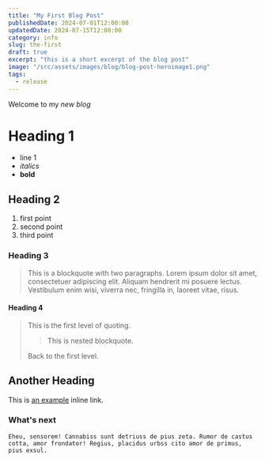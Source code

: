```yaml
---
title: "My First Blog Post"
publishedDate: 2024-07-01T12:00:00
updatedDate: 2024-07-15T12:00:00
category: info
slug: the-first
draft: true
excerpt: "this is a short excerpt of the blog post"
image: "/src/assets/images/blog/blog-post-heroimage1.png"
tags:
  - release
---
```


Welcome to my _new blog_

# Heading 1
- line 1
- _italics_
- **bold**
## Heading 2
1. first point
2. second point
3. third point
### Heading 3
> This is a blockquote with two paragraphs. Lorem ipsum dolor sit amet,
consectetuer adipiscing elit. Aliquam hendrerit mi posuere lectus.
Vestibulum enim wisi, viverra nec, fringilla in, laoreet vitae, risus.
#### Heading 4
> This is the first level of quoting.
>
> > This is nested blockquote.
>
> Back to the first level.

## Another Heading

This is [an example](http://example.com/ "Title") inline link.


### What's next

```
Eheu, sensorem! Cannabiss sunt detriuss de pius zeta. Rumor de castus cotta, amor frondator! Regius, placidus urbss cito amor de primus, pius exsul.
```
